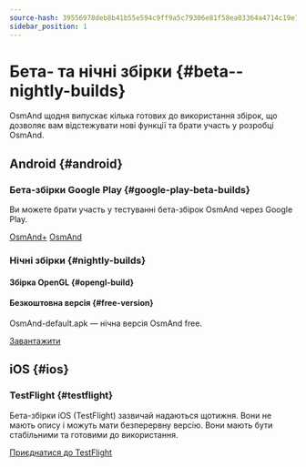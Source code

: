 ```yaml
---
source-hash: 39556978deb8b41b55e594c9ff9a5c79306e81f58ea03364a4714c19e79d3a98
sidebar_position: 1
---
```


# Бета- та нічні збірки {#beta--nightly-builds}

OsmAnd щодня випускає кілька готових до використання збірок, що дозволяє вам відстежувати нові функції та брати участь у розробці OsmAnd.

## Android {#android}
### Бета-збірки Google Play {#google-play-beta-builds}
Ви можете брати участь у тестуванні бета-збірок OsmAnd через Google Play.

<div class="button-row">
  <a class="button button--active" href="https://play.google.com/apps/testing/net.osmand.plus">OsmAnd+</a>
  <a class="button button--active" href="https://play.google.com/apps/testing/net.osmand">OsmAnd</a>
</div>

### Нічні збірки {#nightly-builds}
#### Збірка OpenGL {#opengl-build}

#### Безкоштовна версія {#free-version}
OsmAnd-default.apk — нічна версія OsmAnd free.
<div>
  <a class="button button--active" href="https://download.osmand.net/latest-night-build/OsmAnd-default.apk">Завантажити</a>
</div>

## iOS {#ios}
### TestFlight {#testflight}
Бета-збірки iOS (TestFlight) зазвичай надаються щотижня. Вони не мають опису і можуть мати безперервну версію. Вони мають бути стабільними та готовими до використання.

<div>
  <a class="button button--active" href="https://testflight.apple.com/join/7poGNCKy">Приєднатися до TestFlight</a>
</div>